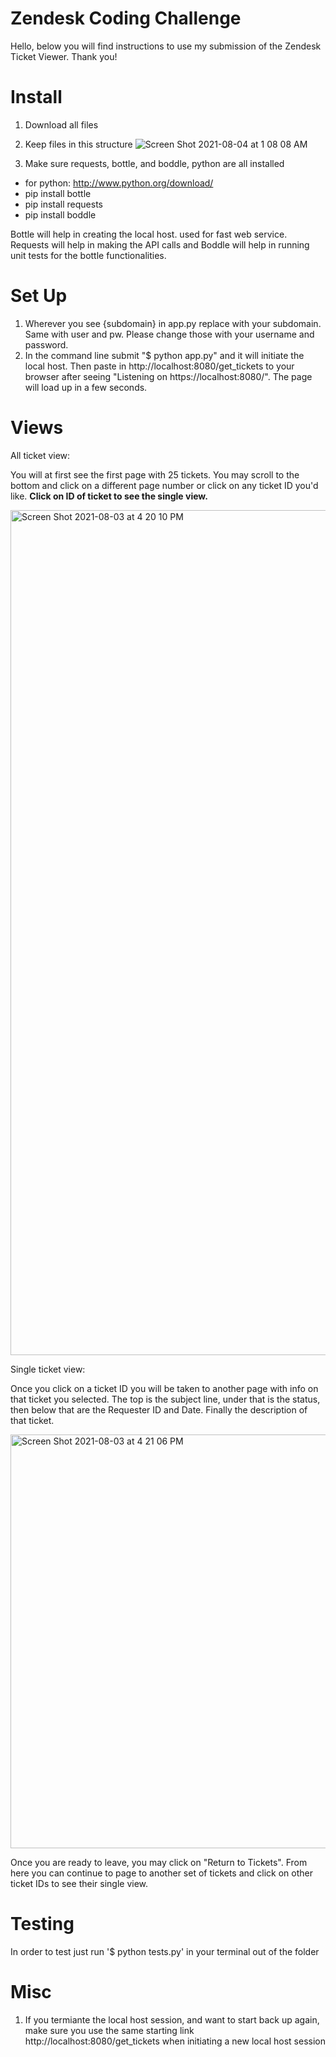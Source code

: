 # Zendesk Coding Challenge

Hello, below you will find instructions to use my submission of the Zendesk Ticket Viewer. Thank you!

# Install
 1. Download all files
 2. Keep files in this structure
 ![Screen Shot 2021-08-04 at 1 08 08 AM](https://user-images.githubusercontent.com/63125608/128125221-9e017f4b-e53a-49e0-a3aa-467605830eab.png)

 4. Make sure requests, bottle, and boddle, python are all installed
 - for python: http://www.python.org/download/
 - pip install bottle
 - pip install requests
 - pip install boddle

Bottle will help in creating the local host. used for fast web service. Requests will help in making the API calls and Boddle will help in running unit tests for the bottle functionalities.

# Set Up
1. Wherever you see {subdomain} in app.py replace with your subdomain. Same with user and pw. Please change those with your username and password.
2. In the command line submit "$ python app.py" and it will initiate the local host. Then paste in http://localhost:8080/get_tickets to your browser after seeing "Listening on https://localhost:8080/". The page will load up in a few seconds.

# Views
All ticket view:

You will at first see the first page with 25 tickets. You may scroll to the bottom and click on a different page number or click on any ticket ID you'd like. **Click on ID of ticket to see the single view.**

<img width="1352" alt="Screen Shot 2021-08-03 at 4 20 10 PM" src="https://user-images.githubusercontent.com/63125608/128080685-bff4b86b-464d-419e-83dc-78e6ab6072a7.png">

Single ticket view:

Once you click on a ticket ID you will be taken to another page with info on that ticket you selected. The top is the subject line, under that is the status, then below that are the Requester ID and Date. Finally the description of that ticket.

<img width="662" alt="Screen Shot 2021-08-03 at 4 21 06 PM" src="https://user-images.githubusercontent.com/63125608/128080807-44ffab5f-b986-44f9-9ddc-89c2d3b16d46.png">

Once you are ready to leave, you may click on "Return to Tickets". From here you can continue to page to another set of tickets and click on other ticket IDs to see their single view.

# Testing

In order to test just run '$ python tests.py' in your terminal out of the folder

# Misc

1. If you termiante the local host session, and want to start back up again, make sure you use the same starting link http://localhost:8080/get_tickets when initiating a new local host session
